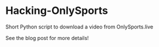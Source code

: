 # Hacking-OnlySports
Short Python script to download a video from OnlySports.live

See the blog post for more details!
